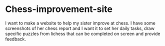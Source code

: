 # Chess-improvement-site
I want to make a website to help my sister improve at chess. I have some screenshots of her chess report and I want it to set her daily tasks, draw specific puzzles from lichess that can be completed on screen and provide feedback.
